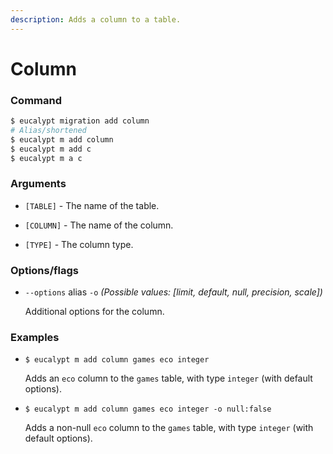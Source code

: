 ```yaml
---
description: Adds a column to a table.
---
```


# Column

### Command

```ruby
$ eucalypt migration add column
# Alias/shortened
$ eucalypt m add column
$ eucalypt m add c
$ eucalypt m a c
```

### Arguments

* `[TABLE]` - The name of the table.

* `[COLUMN]` - The name of the column.

* `[TYPE]` - The column type.

### Options/flags

* `--options` alias `-o` _\(Possible values: \[limit, default, null, precision, scale\]\)_

  Additional options for the column.

### Examples

* `$ eucalypt m add column games eco integer`

  Adds an `eco` column to the `games` table, with type `integer` \(with default options\).

* `$ eucalypt m add column games eco integer -o null:false`

  Adds a non-null `eco` column to the `games` table, with type `integer` \(with default options\).

